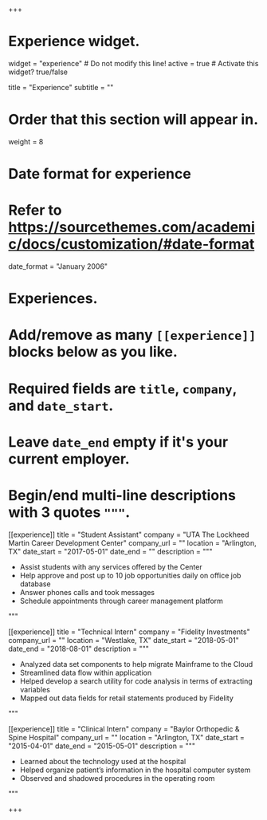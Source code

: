 +++
# Experience widget.
widget = "experience"  # Do not modify this line!
active = true  # Activate this widget? true/false

title = "Experience"
subtitle = ""

# Order that this section will appear in.
weight = 8

# Date format for experience
#   Refer to https://sourcethemes.com/academic/docs/customization/#date-format
date_format = "January 2006"

# Experiences.
#   Add/remove as many `[[experience]]` blocks below as you like.
#   Required fields are `title`, `company`, and `date_start`.
#   Leave `date_end` empty if it's your current employer.
#   Begin/end multi-line descriptions with 3 quotes `"""`.

[[experience]]
  title = "Student Assistant"
  company = "UTA The Lockheed Martin Career Development Center"
  company_url = ""
  location = "Arlington, TX"
  date_start = "2017-05-01"
  date_end = ""
  description = """
  
  * Assist students with any services offered by the Center
  * Help approve and post up to 10 job opportunities daily on office job database
  * Answer phones calls and took messages
  * Schedule appointments through career management platform


  """
  
  [[experience]]
  title = "Technical Intern"
  company = "Fidelity Investments"
  company_url = ""
  location = "Westlake, TX"
  date_start = "2018-05-01"
  date_end = "2018-08-01"
  description = """

  * Analyzed data set components to help migrate Mainframe to the Cloud
  * Streamlined data flow within application
  * Helped develop a search utility for code analysis in terms of extracting variables
  * Mapped out data fields for retail statements produced by Fidelity


  """
  
  [[experience]]
  title = "Clinical Intern"
  company = "Baylor Orthopedic & Spine Hospital"
  company_url = ""
  location = "Arlington, TX"
  date_start = "2015-04-01"
  date_end = "2015-05-01"
  description = """
 
  * Learned about the technology used at the hospital
  * Helped organize patient’s information in the hospital computer system 
  * Observed and shadowed procedures in the operating room


  """

+++
